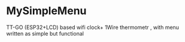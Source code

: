 # MySimpleMenu
TT-GO (ESP32+LCD) based wifi clock+ 1Wire thermometr , with menu written as simple but functional 
